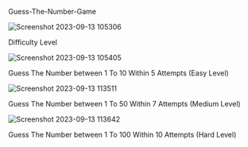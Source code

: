 Guess-The-Number-Game


![Screenshot 2023-09-13 105306](https://github.com/ashik2112/GuessTheNumberGame/assets/135534589/638de9eb-0407-4150-8f1f-0bca6cbb7ebe)

Difficulty Level


![Screenshot 2023-09-13 105405](https://github.com/ashik2112/GuessTheNumberGame/assets/135534589/90216b77-8429-4517-a8ba-e29673c1d106)

Guess The Number between 1 To 10 Within 5 Attempts (Easy Level)


![Screenshot 2023-09-13 113511](https://github.com/ashik2112/GuessTheNumberGame/assets/135534589/6285d31f-2fd0-4e2e-90a9-b67bd14b9c45)

Guess The Number between 1 To 50 Within 7 Attempts (Medium Level)


![Screenshot 2023-09-13 113642](https://github.com/ashik2112/GuessTheNumberGame/assets/135534589/bf2a5b38-392a-4162-a457-b95fad13d1ce)

Guess The Number between 1 To 100 Within 10 Attempts (Hard Level)
